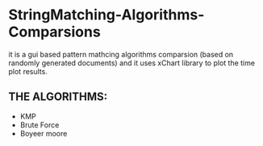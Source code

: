 # StringMatching-Algorithms-Comparsions
it is a gui based pattern mathcing algorithms comparsion (based on randomly generated documents) and it uses xChart library to plot the time plot results.

## THE ALGORITHMS:
* KMP
* Brute Force
* Boyeer moore
